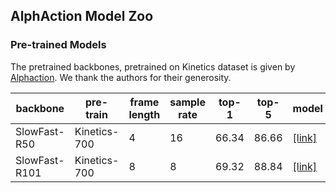 ## AlphAction Model Zoo

### Pre-trained Models

The pretrained backbones, pretrained on Kinetics dataset is given by [Alphaction](https://github.com/MVIG-SJTU/AlphAction). We thank the authors for their generosity.

| backbone | pre-train | frame length | sample rate | top-1 | top-5 | model |
| ------------- | ------------- | ------------- | ------------- | ------------- | ------------- | ------------- |
| SlowFast-R50 | Kinetics-700 | 4 | 16 | 66.34 | 86.66 | [[link]](https://drive.google.com/file/d/1hqFuhD1p0lMpl3Yi5paIGY-hlPTVYgyi/view?usp=sharing) |
| SlowFast-R101 | Kinetics-700 | 8 | 8 | 69.32 | 88.84 | [[link]](https://drive.google.com/file/d/1JDQLyyL-GFd3qi0S31Mdt5oNmUXnyJza/view?usp=sharing) |
